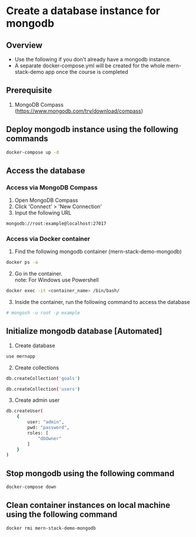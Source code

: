 # Create a database instance for mongodb

## Overview
- Use the following if you don't already have a mongodb instance. 
- A separate docker-compose.yml will be created for the whole mern-stack-demo app once the course is completed

## Prerequisite
1. MongoDB Compass (https://www.mongodb.com/try/download/compass)

## Deploy mongodb instance using the following commands

```bash
docker-compose up -d
```

## Access the database

### Access via MongoDB Compass
1. Open MongoDB Compass
2. Click 'Connect' > 'New Connection'
3. Input the following URL
```bash
mongodb://root:example@localhost:27017
```

### Access via Docker container
1. Find the following mongodb container (mern-stack-demo-mongodb)
```bash
docker ps -a
```
2. Go in the container.  
note: For Windows use Powershell
```bash
docker exec -it <container_name> /bin/bash/
```
3. Inside the container, run the following command to access the database
```bash
# mongosh -u root -p example
```

## Initialize mongodb database [Automated]
1. Create database

```bash
use mernapp
```

2. Create collections

```bash
db.createCollection('goals')
```

```bash
db.createCollection('users')
```

3. Create admin user

```bash
db.createUser( 
    { 
        user: "admin",
        pwd: "password",
        roles: [ 
            "dbOwner"
        ]
    } 
)
```

## Stop mongodb using the following command
```bash
docker-compose down
```

## Clean container instances on local machine using the following command
```bash
docker rmi mern-stack-demo-mongodb
```

